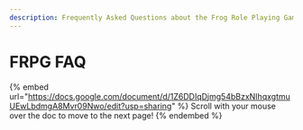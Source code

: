 ```yaml
---
description: Frequently Asked Questions about the Frog Role Playing Games!
---
```


# FRPG FAQ

{% embed url="https://docs.google.com/document/d/1Z6DDIqDjmg54bBzxNIhqxgtmuUEwLbdmgA8Mvr09Nwo/edit?usp=sharing" %}
Scroll with your mouse over the doc to move to the next page!
{% endembed %}
